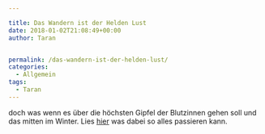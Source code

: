 ```yaml
---

title: Das Wandern ist der Helden Lust
date: 2018-01-02T21:08:49+00:00
author: Taran


permalink: /das-wandern-ist-der-helden-lust/
categories:
  - Allgemein
tags:
  - Taran
---
```

doch was wenn es über die höchsten Gipfel der Blutzinnen gehen soll und das mitten im Winter. Lies [hier](http://www.phexkinder.de/mittelgruppe/die-gefaehrten/taran-ibn-muhammed-ibn-ayabun-ai-orkhiander/tarans-reisebericht/#EinWallAusEis) was dabei so alles passieren kann.